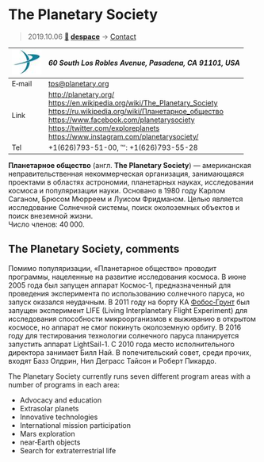 # The Planetary Society
> 2019.10.06 **[🚀](../index/index.md) [despace](index.md)** → [Contact](contact.md)

|[![](f/contact/p/planetary_society_logo1_thumb.jpg)](f/contact/p/planetary_society_logo1.png)|*60 South Los Robles Avenue, Pasadena, CA 91101, USA*|
|:--|:--|
|E‑mail|<tps@planetary.org>|
|Link|<http://planetary.org/><br> <https://en.wikipedia.org/wiki/The_Planetary_Society><br> <https://ru.wikipedia.org/wiki/Планетарное_общество><br> <https://www.facebook.com/planetarysociety><br> <https://twitter.com/exploreplanets><br> <https://www.instagram.com/planetarysociety/>|
|Tel|+1(626)793-51-00, ℻: +1(626)793-55-28|

**Планетарное общество** (англ. **The Planetary Society**) — американская неправительственная некоммерческая организация, занимающаяся проектами в областях астрономии, планетарных науках, исследовании космоса и популяризации науки. Основано в 1980 году Карлом Саганом, Брюсом Мюрреем и Луисом Фридманом. Целью является исследование Солнечной системы, поиск околоземных объектов и поиск внеземной жизни.  
Число членов: 40 000.


<p style="page-break-after:always"> </p>

## The Planetary Society, comments

Помимо популяризации, «Планетарное общество» проводит программы, нацеленные на развитие исследования космоса. В июне 2005 года был запущен аппарат Космос‑1, предназначенный для проведения эксперимента по использованию солнечного паруса, но запуск оказался неудачным. В 2011 году на борту КА [Фобос‑Грунт](фобос_грунт.md) был запущен эксперимент LIFE (Living Interplanetary Flight Experiment) для исследования способности микроорганизмов к выживанию в открытом космосе, но аппарат не смог покинуть околоземную орбиту. В 2016 году для тестирования технологии солнечного паруса планируется запустить аппарат LightSail-1. С 2010 года место исполнительного директора занимает Билл Най. В попечительский совет, среди прочих, входят Базз Олдрин, Нил Деграсс Тайсон и Роберт Пикардо.

The Planetary Society currently runs seven different program areas with a number of programs in each area:

   - Advocacy and education
   - Extrasolar planets
   - Innovative technologies
   - International mission participation
   - Mars exploration
   - near‑Earth objects
   - Search for extraterrestrial life
